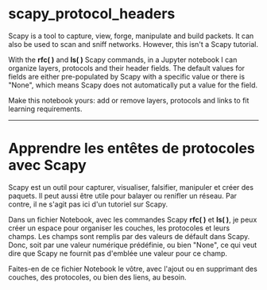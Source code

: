 # scapy_protocol_headers

Scapy is a tool to capture, view, forge, manipulate and build packets. It can also be used to scan and sniff networks. However, this isn't a Scapy tutorial. 

With the **rfc( )** and **ls( )** Scapy commands, in a Jupyter notebook I can organize layers, protocols and their header fields. The default values for fields are either pre-populated by Scapy with a specific value or there is "None", which means Scapy does not automatically put a value for the field.  

Make this notebook yours: add or remove layers, protocols and links to fit learning requirements.

----------
# Apprendre les entêtes de protocoles avec Scapy 

Scapy est un outil pour capturer, visualiser, falsifier, manipuler et créer des paquets. Il peut aussi être utile pour balayer ou renifler un réseau. Par contre, il ne s'agit pas ici d'un tutoriel sur Scapy.  

  
Dans un fichier Notebook, avec les commandes Scapy **rfc( )** et **ls( )**, je peux créer un espace pour organiser les couches, les protocoles et leurs champs. Les champs sont remplis par des valeurs de défault dans Scapy. Donc, soit par une valeur numérique prédéfinie, ou bien "None", ce qui veut dire que Scapy ne fournit pas d'emblée une valeur pour ce champ.  


Faites-en de ce fichier Notebook le vôtre, avec l'ajout ou en supprimant des couches, des protocoles, ou bien des liens, au besoin. 
